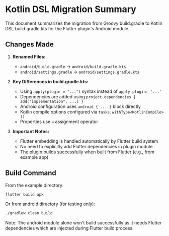 # Kotlin DSL Migration Summary

This document summarizes the migration from Groovy build.gradle to Kotlin DSL build.gradle.kts for the Flutter plugin's Android module.

## Changes Made

1. **Renamed Files:**
   - `android/build.gradle` → `android/build.gradle.kts`
   - `android/settings.gradle` → `android/settings.gradle.kts`

2. **Key Differences in build.gradle.kts:**
   - Using `apply(plugin = "...")` syntax instead of `apply plugin: '...'`
   - Dependencies are added using `project.dependencies { add("implementation", ...) }`
   - Android configuration uses `android { ... }` block directly
   - Kotlin compile options configured via `tasks.withType<KotlinCompile>()`
   - Properties use `=` assignment operator

3. **Important Notes:**
   - Flutter embedding is handled automatically by Flutter build system
   - No need to explicitly add Flutter dependencies in plugin module
   - The plugin builds successfully when built from Flutter (e.g., from example app)

## Build Command
From the example directory:
```bash
flutter build apk
```

Or from android directory (for testing only):
```bash
./gradlew clean build
```

Note: The android module alone won't build successfully as it needs Flutter dependencies which are injected during Flutter build process.
